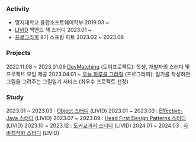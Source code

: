 ### Activity

- 명지대학교 융합소프트웨어학부 2019.03 ~
- [LIVID](https://github.com/Learning-Is-Vital-In-Development) 백엔드 책 스터디 2023.01 ~
- [프로그라피](https://prography.org) 8기 스프링 파트 2023.02 ~ 2023.08

### Projects

2022.11.08 ~ 2023.01.09 [DevMatching](https://github.com/radar19/DevMatching) (토이프로젝트): 학생, 개발자의 스터디 및 프로젝트 모임 제공
2023.04.01 ~ [오늘 하루를 그려줘](https://github.com/tipi-tapi/ai-paint-today-BE) (프로그라피): 일기를 작성하면 그림을 그려주는 그림일기 서비스 (최우수 프로젝트 선정)

### Study

2023.01 ~ 2023.03 : [Object 스터디](https://github.com/Learning-Is-Vital-In-Development/23-1-Objects) (LIVID)
2023.01 ~ 2023.03 : [Effective-Java 스터디](https://github.com/Learning-Is-Vital-In-Development/23-4-effective_java) (LIVID)
2023.07 ~ 2023.09 : [Head First Design Patterns 스터디](https://github.com/Learning-Is-Vital-In-Development/23-10-DesignPatterns) (LIVID)
2023.10 ~ 2023.12 : [도커교과서 스터디](https://github.com/Learning-Is-Vital-In-Development/23-16-docker-textbook-2) (LIVID)
2024.01 ~ 2024.03 : [자바최적화 스터디](https://github.com/Learning-Is-Vital-In-Development/24-optimizing-java-1) (LIVID)

<!--
**choihuk/choihuk** is a ✨ _special_ ✨ repository because its `README.md` (this file) appears on your GitHub profile.

Here are some ideas to get you started:

- 🔭 I’m currently working on ...
- 🌱 I’m currently learning ...
- 👯 I’m looking to collaborate on ...
- 🤔 I’m looking for help with ...
- 💬 Ask me about ...
- 📫 How to reach me: ...
- 😄 Pronouns: ...
- ⚡ Fun fact: ...
-->
